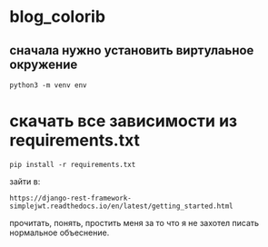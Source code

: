 # blog_colorib

## сначала нужно установить виртулаьное окружение 
```
python3 -m venv env
```
# скачать все зависимости из requirements.txt
```
pip install -r requirements.txt
```
зайти в:
```
https://django-rest-framework-simplejwt.readthedocs.io/en/latest/getting_started.html
```
прочитать, понять, простить меня за то что я не захотел писать нормальное объеснение.
